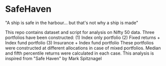 # SafeHaven
"A ship is safe in the harbour... but that's not why a ship is made"

This repo contains dataset and script for analysis on Nifty 50 data.
Three portfolios have been constructed: (1) Index only portfolio (2) Fixed returns + Index fund portfolio (3) Insurance + Index fund portfolio
These portfolios were constructed at different allocations in case of mixed portfolios.
Median and fifth percentile returns were calculated in each case.
This analysis is inspired from "Safe Haven" by Mark Spitznagel
